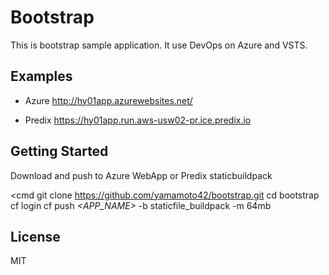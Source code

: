 # Bootstrap

This is bootstrap sample application.
It use DevOps on Azure and VSTS.

## Examples

- Azure <http://hy01app.azurewebsites.net/>

- Predix <https://hy01app.run.aws-usw02-pr.ice.predix.io>

## Getting Started

Download and push to Azure WebApp or Predix staticbuildpack

<cmd
git clone https://github.com/yamamoto42/bootstrap.git
cd bootstrap
cf login
cf push *<APP_NAME>* -b staticfile_buildpack -m 64mb
>

## License

MIT
